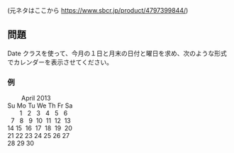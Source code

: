 (元ネタはここから https://www.sbcr.jp/product/4797399844/)

## 問題
Date クラスを使って、今月の１日と月末の日付と曜日を求め、次のような形式でカレンダーを表示させてください。

### 例
&nbsp;&nbsp;&nbsp;&nbsp;&nbsp;&nbsp;&nbsp;&nbsp;April 2013<br>
 Su Mo Tu We Th Fr Sa<br>
&nbsp;&nbsp;&nbsp;&nbsp;&nbsp;&nbsp;&nbsp;1 &nbsp;&nbsp;2 &nbsp;&nbsp;3 &nbsp;&nbsp;4 &nbsp;&nbsp;5 &nbsp;&nbsp;6<br>
&nbsp;&nbsp;7 &nbsp;&nbsp;8 &nbsp;&nbsp;9 &nbsp;10 &nbsp;11 &nbsp;12 &nbsp;13<br>
14 15 &nbsp;16 &nbsp;17 &nbsp;18 &nbsp;19 &nbsp;20<br>
21 22 23 24 25 26 27<br>
28 29 30
